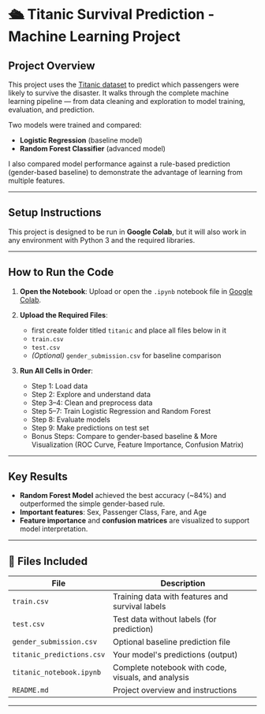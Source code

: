 # 🛳 Titanic Survival Prediction - Machine Learning Project

## Project Overview

This project uses the [Titanic dataset](https://www.kaggle.com/competitions/titanic/data) to predict which passengers were likely to survive the disaster. It walks through the complete machine learning pipeline — from data cleaning and exploration to model training, evaluation, and prediction.

Two models were trained and compared:
- **Logistic Regression** (baseline model)
- **Random Forest Classifier** (advanced model)

I also compared model performance against a rule-based prediction (gender-based baseline) to demonstrate the advantage of learning from multiple features.

---

## Setup Instructions

This project is designed to be run in **Google Colab**, but it will also work in any environment with Python 3 and the required libraries.

---

##  How to Run the Code

1. **Open the Notebook**: Upload or open the `.ipynb` notebook file in [Google Colab](https://colab.research.google.com/).

2. **Upload the Required Files**:
   - first create folder titled `titanic` and place all files below in it
   - `train.csv`
   - `test.csv`
   - *(Optional)* `gender_submission.csv` for baseline comparison

4. **Run All Cells in Order**:
   - Step 1: Load data  
   - Step 2: Explore and understand data  
   - Step 3–4: Clean and preprocess data  
   - Step 5–7: Train Logistic Regression and Random Forest  
   - Step 8: Evaluate models  
   - Step 9: Make predictions on test set  
   - Bonus Steps: Compare to gender-based baseline & More Visualization (ROC Curve, Feature Importance, Confusion Matrix)

---

## Key Results

- **Random Forest Model** achieved the best accuracy (~84%) and outperformed the simple gender-based rule.
- **Important features**: Sex, Passenger Class, Fare, and Age
- **Feature importance** and **confusion matrices** are visualized to support model interpretation.

---

## 📎 Files Included

| File                    | Description                                           |
|-------------------------|-------------------------------------------------------|
| `train.csv`             | Training data with features and survival labels       |
| `test.csv`              | Test data without labels (for prediction)             |
| `gender_submission.csv` | Optional baseline prediction file                     |
| `titanic_predictions.csv` | Your model's predictions (output)                 |
| `titanic_notebook.ipynb` | Complete notebook with code, visuals, and analysis |
| `README.md`             | Project overview and instructions                     |

---


